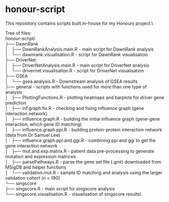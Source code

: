 # honour-script
This repository contains scripts built in-house for my Honours project.\

Tree of files:\
honour-script/\
├── DawnRank\
│   ├── DawnRankAnalysis.main.R           - main script for DawnRank analysis\
│   └── dawnrank.visualisation.R          - script for DawnRank visualisation\
├── DriverNet\
│   ├── DriverNetAnalysis.main.R          - main script for DriverNet analysis\
│   └── drivernet.visualisation.R         - script for DriverNet visualisation\
├── GSEA\
│   └── gsea.analysis.R                   - Downstream analysis of GSEA results\
├── general                           - scripts with functions used for more than one type of analysis\
│   ├── PlottingFunctions.R               - plotting heatmaps and barplots for driver gene prediction\
│   ├── inf.graph.fix.R                   - checking and fixing influence graph (gene interaction network)\
│   ├── influence.graph.R                 - building the initial influence graph (gene-gene interaction, which gene ID matching)\
│   ├── influence.graph.ppi.R             - building protein-protein interaction network (data from Dr Samuel Lee)\
│   ├── influence.graph.ppi.and.ggi.R     - combining ppi and ggi to get the gene interaction network\
│   ├── mut.and.exp.matrix.R              - patient data pre-processing to generate mutation and expression matrices\
│   ├── parsePathways.R                   - parse the gene set file (.gmt) downloaded from MSigDB and helper functions\
│   └── validation.mut.R                  - sample ID matching and analysis using the larger validation cohort (n = 190)\
└── singscore\
    ├── singscore.R                       - main script for singscore analysis\
    └── singscore.visualisation.R         - visualisation of singscore results\

